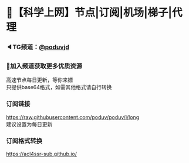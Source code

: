 # 🚀【科学上网】节点|订阅|机场|梯子|代理
### 🔈TG频道：[@poduvjd](https://t.me/poduvjd/) 
### 🔔加入频道获取更多优质资源<br />
高速节点每日更新，等你来嫖<br />
只提供base64格式，如需其他格式请自行转换
### 订阅链接
https://raw.githubusercontent.com/poduv/poduv/i/long<br />
建议设置为每日更新<br />
### 订阅格式转换
https://acl4ssr-sub.github.io/<br />
